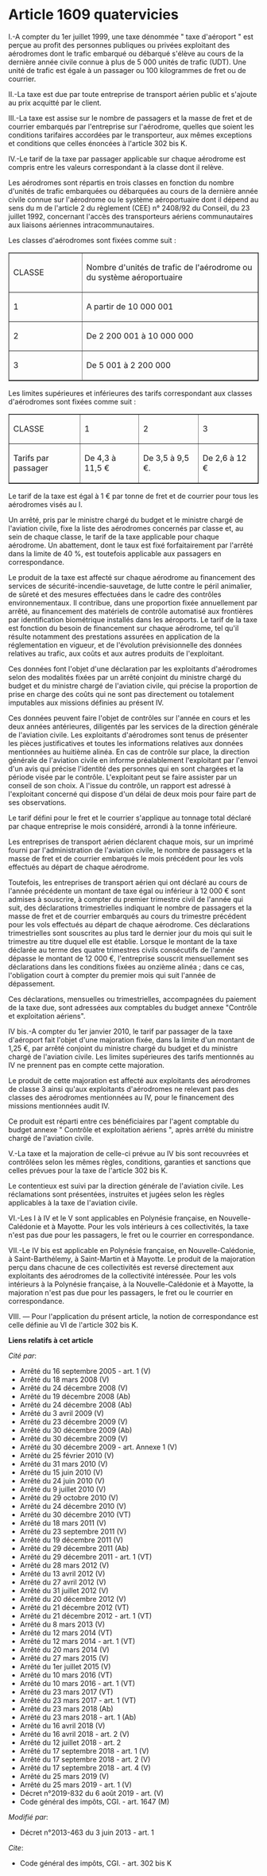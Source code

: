 # Article 1609 quatervicies

I.-A compter du 1er juillet 1999, une taxe dénommée " taxe d'aéroport " est perçue au profit des personnes publiques ou
privées exploitant des aérodromes dont le trafic embarqué ou débarqué s'élève au cours de la dernière année civile connue à
plus de 5 000 unités de trafic (UDT). Une unité de trafic est égale à un passager ou 100 kilogrammes de fret ou de courrier. 

II.-La taxe est due par toute entreprise de transport aérien public et s'ajoute au prix acquitté par le client. 

III.-La taxe est assise sur le nombre de passagers et la masse de fret et de courrier embarqués par l'entreprise sur
l'aérodrome, quelles que soient les conditions tarifaires accordées par le transporteur, aux mêmes exceptions et conditions
que celles énoncées à l'article 302 bis K. 

IV.-Le tarif de la taxe par passager applicable sur chaque aérodrome est compris entre les valeurs correspondant à la classe
dont il relève. 

Les aérodromes sont répartis en trois classes en fonction du nombre d'unités de trafic embarquées ou débarquées au cours de
la dernière année civile connue sur l'aérodrome ou le système aéroportuaire dont il dépend au sens du m de l'article 2 du
règlement (CEE) n° 2408/92 du Conseil, du 23 juillet 1992, concernant l'accès des transporteurs aériens communautaires aux
liaisons aériennes intracommunautaires. 

Les classes d'aérodromes sont fixées comme suit : 

<table align="center" border="1" cellpadding="0" cellspacing="0" width="605">
  <tbody>
    <tr>
      <td width="161">

CLASSE

</td>
      <td width="444">

Nombre d'unités de trafic de l'aérodrome ou du système aéroportuaire

</td>
    </tr>
    <tr>
      <td width="161">

1

</td>
      <td width="444">

A partir de 10 000 001

</td>
    </tr>
    <tr>
      <td width="161">

2

</td>
      <td width="444">

De 2 200 001 à 10 000 000

</td>
    </tr>
    <tr>
      <td width="161">

3

</td>
      <td width="444">

De 5 001 à 2 200 000

</td>
    </tr>
  </tbody>
</table>

Les limites supérieures et inférieures des tarifs correspondant aux classes d'aérodromes sont fixées comme suit : 

<table align="center" border="1" cellpadding="0" cellspacing="0" width="605">
  <tbody>
    <tr>
      <td width="161">

CLASSE

</td>
      <td width="142">

1

</td>
      <td width="151">

2

</td>
      <td width="151">

3

</td>
    </tr>
    <tr>
      <td width="161">

Tarifs par passager

</td>
      <td width="142">

De 4,3 à 11,5 €

</td>
      <td width="151">

De 3,5 à 9,5 €.

</td>
      <td width="151">

De 2,6 à 12 €

</td>
    </tr>
  </tbody>
</table>

Le tarif de la taxe est égal à 1 € par tonne de fret et de courrier pour tous les aérodromes visés au I. 

Un arrêté, pris par le ministre chargé du budget et le ministre chargé de l'aviation civile, fixe la liste des aérodromes
concernés par classe et, au sein de chaque classe, le tarif de la taxe applicable pour chaque aérodrome. Un abattement, dont
le taux est fixé forfaitairement par l'arrêté dans la limite de 40 %, est toutefois applicable aux passagers en
correspondance. 

Le produit de la taxe est affecté sur chaque aérodrome au financement des services de sécurité-incendie-sauvetage, de lutte
contre le péril animalier, de sûreté et des mesures effectuées dans le cadre des contrôles environnementaux. Il contribue,
dans une proportion fixée annuellement par arrêté, au financement des matériels de contrôle automatisé aux frontières par
identification biométrique installés dans les aéroports. Le tarif de la taxe est fonction du besoin de financement sur chaque
aérodrome, tel qu'il résulte notamment des prestations assurées en application de la réglementation en vigueur, et de
l'évolution prévisionnelle des données relatives au trafic, aux coûts et aux autres produits de l'exploitant. 

Ces données font l'objet d'une déclaration par les exploitants d'aérodromes selon des modalités fixées par un arrêté conjoint
du ministre chargé du budget et du ministre chargé de l'aviation civile, qui précise la proportion de prise en charge des
coûts qui ne sont pas directement ou totalement imputables aux missions définies au présent IV.

Ces données peuvent faire l'objet de contrôles sur l'année en cours et les deux années antérieures, diligentés par les
services de la direction générale de l'aviation civile. Les exploitants d'aérodromes sont tenus de présenter les pièces
justificatives et toutes les informations relatives aux données mentionnées au huitième alinéa. En cas de contrôle sur place,
la direction générale de l'aviation civile en informe préalablement l'exploitant par l'envoi d'un avis qui précise l'identité
des personnes qui en sont chargées et la période visée par le contrôle. L'exploitant peut se faire assister par un conseil de
son choix. A l'issue du contrôle, un rapport est adressé à l'exploitant concerné qui dispose d'un délai de deux mois pour
faire part de ses observations.

Le tarif défini pour le fret et le courrier s'applique au tonnage total déclaré par chaque entreprise le mois considéré,
arrondi à la tonne inférieure. 

Les entreprises de transport aérien déclarent chaque mois, sur un imprimé fourni par l'administration de l'aviation civile,
le nombre de passagers et la masse de fret et de courrier embarqués le mois précédent pour les vols effectués au départ de
chaque aérodrome. 

Toutefois, les entreprises de transport aérien qui ont déclaré au cours de l'année précédente un montant de taxe égal ou
inférieur à 12 000 € sont admises à souscrire, à compter du premier trimestre civil de l'année qui suit, des déclarations
trimestrielles indiquant le nombre de passagers et la masse de fret et de courrier embarqués au cours du trimestre précédent
pour les vols effectués au départ de chaque aérodrome. Ces déclarations trimestrielles sont souscrites au plus tard le
dernier jour du mois qui suit le trimestre au titre duquel elle est établie. Lorsque le montant de la taxe déclarée au terme
des quatre trimestres civils consécutifs de l'année dépasse le montant de 12 000 €, l'entreprise souscrit mensuellement ses
déclarations dans les conditions fixées au onzième alinéa ; dans ce cas, l'obligation court à compter du premier mois qui
suit l'année de dépassement.

Ces déclarations, mensuelles ou trimestrielles, accompagnées du paiement de la taxe due, sont adressées aux comptables du
budget annexe "Contrôle et exploitation aériens". 

IV bis.-A compter du 1er janvier 2010, le tarif par passager de la taxe d'aéroport fait l'objet d'une majoration fixée, dans
la limite d'un montant de 1,25 €, par arrêté conjoint du ministre chargé du budget et du ministre chargé de l'aviation
civile. Les limites supérieures des tarifs mentionnés au IV ne prennent pas en compte cette majoration. 

Le produit de cette majoration est affecté aux exploitants des aérodromes de classe 3 ainsi qu'aux exploitants d'aérodromes
ne relevant pas des classes des aérodromes mentionnées au IV, pour le financement des missions mentionnées audit IV. 

Ce produit est réparti entre ces bénéficiaires par l'agent comptable du budget annexe " Contrôle et exploitation aériens ",
après arrêté du ministre chargé de l'aviation civile.

V.-La taxe et la majoration de celle-ci prévue au IV bis sont recouvrées et contrôlées selon les mêmes règles, conditions,
garanties et sanctions que celles prévues pour la taxe de l'article 302 bis K. 

Le contentieux est suivi par la direction générale de l'aviation civile. Les réclamations sont présentées, instruites et
jugées selon les règles applicables à la taxe de l'aviation civile. 

VI.-Les I à IV et le V sont applicables en Polynésie française, en Nouvelle-Calédonie et à Mayotte. Pour les vols intérieurs
à ces collectivités, la taxe n'est pas due pour les passagers, le fret ou le courrier en correspondance. 

VII.-Le IV bis est applicable en Polynésie française, en Nouvelle-Calédonie, à Saint-Barthélemy, à Saint-Martin et à Mayotte.
Le produit de la majoration perçu dans chacune de ces collectivités est reversé directement aux exploitants des aérodromes de
la collectivité intéressée. Pour les vols intérieurs à la Polynésie française, à la Nouvelle-Calédonie et à Mayotte, la
majoration n'est pas due pour les passagers, le fret ou le courrier en correspondance.

VIII. ― Pour l'application du présent article, la notion de correspondance est celle définie au VI de l'article 302 bis K.

**Liens relatifs à cet article**

_Cité par_:

  - Arrêté du 16 septembre 2005 - art. 1 (V)
  - Arrêté du 18 mars 2008 (V)
  - Arrêté du 24 décembre 2008 (V)
  - Arrêté du 19 décembre 2008 (Ab)
  - Arrêté du 24 décembre 2008 (Ab)
  - Arrêté du 3 avril 2009 (V)
  - Arrêté du 23 décembre 2009 (V)
  - Arrêté du 30 décembre 2009 (Ab)
  - Arrêté du 30 décembre 2009 (V)
  - Arrêté du 30 décembre 2009 - art. Annexe 1 (V)
  - Arrêté du 25 février 2010 (V)
  - Arrêté du 31 mars 2010 (V)
  - Arrêté du 15 juin 2010 (V)
  - Arrêté du 24 juin 2010 (V)
  - Arrêté du 9 juillet 2010 (V)
  - Arrêté du 29 octobre 2010 (V)
  - Arrêté du 24 décembre 2010 (V)
  - Arrêté du 30 décembre 2010 (VT)
  - Arrêté du 18 mars 2011 (V)
  - Arrêté du 23 septembre 2011 (V)
  - Arrêté du 19 décembre 2011 (V)
  - Arrêté du 29 décembre 2011 (Ab)
  - Arrêté du 29 décembre 2011 - art. 1 (VT)
  - Arrêté du 28 mars 2012 (V)
  - Arrêté du 13 avril 2012 (V)
  - Arrêté du 27 avril 2012 (V)
  - Arrêté du 31 juillet 2012 (V)
  - Arrêté du 20 décembre 2012 (V)
  - Arrêté du 21 décembre 2012 (VT)
  - Arrêté du 21 décembre 2012 - art. 1 (VT)
  - Arrêté du 8 mars 2013 (V)
  - Arrêté du 12 mars 2014 (VT)
  - Arrêté du 12 mars 2014 - art. 1 (VT)
  - Arrêté du 20 mars 2014 (V)
  - Arrêté du 27 mars 2015 (V)
  - Arrêté du 1er juillet 2015 (V)
  - Arrêté du 10 mars 2016 (VT)
  - Arrêté du 10 mars 2016 - art. 1 (VT)
  - Arrêté du 23 mars 2017 (VT)
  - Arrêté du 23 mars 2017 - art. 1 (VT)
  - Arrêté du 23 mars 2018 (Ab)
  - Arrêté du 23 mars 2018 - art. 1 (Ab)
  - Arrêté du 16 avril 2018 (V)
  - Arrêté du 16 avril 2018 - art. 2 (V)
  - Arrêté du 12 juillet 2018 - art. 2
  - Arrêté du 17 septembre 2018 - art. 1 (V)
  - Arrêté du 17 septembre 2018 - art. 2 (V)
  - Arrêté du 17 septembre 2018 - art. 4 (V)
  - Arrêté du 25 mars 2019 (V)
  - Arrêté du 25 mars 2019 - art. 1 (V)
  - Décret n°2019-832 du 6 août 2019 - art. (V)
  - Code général des impôts, CGI. - art. 1647 (M)

_Modifié par_:

  - Décret n°2013-463 du 3 juin 2013 - art. 1

_Cite_:

  - Code général des impôts, CGI. - art. 302 bis K
